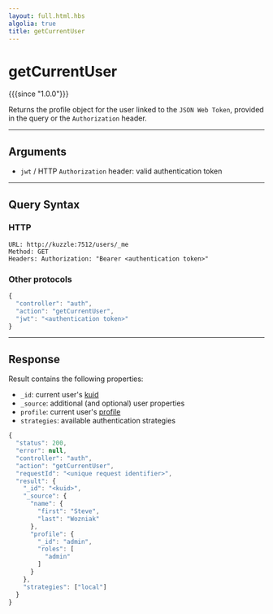 ```yaml
---
layout: full.html.hbs
algolia: true
title: getCurrentUser
---
```


# getCurrentUser

{{{since "1.0.0"}}}

Returns the profile object for the user linked to the `JSON Web Token`, provided in the query or the `Authorization` header.

---

## Arguments

* `jwt` / HTTP `Authorization` header: valid authentication token

---

## Query Syntax

### HTTP

```http
URL: http://kuzzle:7512/users/_me
Method: GET  
Headers: Authorization: "Bearer <authentication token>"
```

### Other protocols

```js
{
  "controller": "auth",
  "action": "getCurrentUser",
  "jwt": "<authentication token>"
}
```

---

## Response

Result contains the following properties:

* `_id`: current user's [kuid]({{site_base_path}}guide/2/essentials/user-authentication/#kuzzle-user-identifier-kuid)
* `_source`: additional (and optional) user properties
* `profile`: current user's [profile]({{site_base_path}}guide/2/essentials/security/#users-profiles-and-roles)
* `strategies`: available authentication strategies

```js
{
  "status": 200,
  "error": null,
  "controller": "auth",
  "action": "getCurrentUser",
  "requestId": "<unique request identifier>",
  "result": {
    "_id": "<kuid>",
    "_source": {
      "name": {
        "first": "Steve",
        "last": "Wozniak"
      },
      "profile": {
        "_id": "admin",
        "roles": [
          "admin"
        ]
      }
    },
    "strategies": ["local"]
  }
}
```

